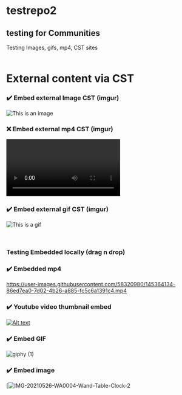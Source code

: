 # testrepo2

## testing for Communities

Testing Images, gifs, mp4, CST sites
<br />
<br />



# External content via CST

### ✔️ Embed external Image CST (imgur)
![This is an image](https://i.imgur.com/8KpYb1J.jpeg)

### ❌ Embed external mp4 CST (imgur) 

![This is a video](https://i.imgur.com/aM9loRe.mp4)


### ✔️ Embed external gif CST (imgur)

![This is a gif](https://i.imgur.com/Os63UKo.gif)

<br />


### Testing Embedded locally (drag n drop)

### ✔️ Embedded mp4

https://user-images.githubusercontent.com/58320980/145364134-86ed7ea0-7d02-4b26-a885-fc5c6a1391c4.mp4

### ✔️ Youtube video thumbnail embed 

[![Alt text](https://img.youtube.com/vi/w6jeKaQMyik/0.jpg)](https://www.youtube.com/watch?v=VID)


### ✔️ Embed GIF 

![giphy (1)](https://user-images.githubusercontent.com/58320980/145447641-a489b359-dbaf-41fb-8d31-d7ce24639a71.gif)

### ✔️ Embed image

[![IMG-20210526-WA0004-Wand-Table-Clock-2](https://user-images.githubusercontent.com/58320980/145361063-07a3504c-82c9-4a9a-a697-e97e1c7b3e9b.jpg)

